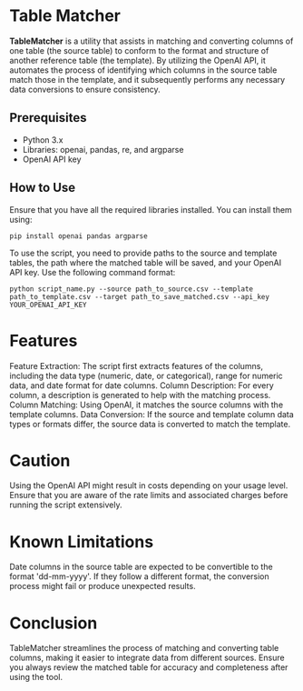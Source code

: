 # Table Matcher

**TableMatcher** is a utility that assists in matching and converting columns of one table (the source table) to conform to the format and structure of another reference table (the template). By utilizing the OpenAI API, it automates the process of identifying which columns in the source table match those in the template, and it subsequently performs any necessary data conversions to ensure consistency.

## Prerequisites

- Python 3.x
- Libraries: openai, pandas, re, and argparse
- OpenAI API key

## How to Use

Ensure that you have all the required libraries installed. You can install them using:

```
pip install openai pandas argparse
```

To use the script, you need to provide paths to the source and template tables, the path where the matched table will be saved, 
and your OpenAI API key. Use the following command format:


```
python script_name.py --source path_to_source.csv --template path_to_template.csv --target path_to_save_matched.csv --api_key YOUR_OPENAI_API_KEY
```


# Features
Feature Extraction: The script first extracts features of the columns, including the data type (numeric, date, or categorical), range for numeric data, and date format for date columns.
Column Description: For every column, a description is generated to help with the matching process.
Column Matching: Using OpenAI, it matches the source columns with the template columns.
Data Conversion: If the source and template column data types or formats differ, the source data is converted to match the template.

# Caution
Using the OpenAI API might result in costs depending on your usage level. 
Ensure that you are aware of the rate limits and associated charges before running the script extensively.

# Known Limitations
Date columns in the source table are expected to be convertible to the format 'dd-mm-yyyy'. 
If they follow a different format, the conversion process might fail or produce unexpected results.

# Conclusion
TableMatcher streamlines the process of matching and converting table columns, making it easier to integrate data from different sources. 
Ensure you always review the matched table for accuracy and completeness after using the tool.
